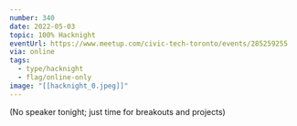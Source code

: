```yaml
---
number: 340
date: 2022-05-03
topic: 100% Hacknight
eventUrl: https://www.meetup.com/civic-tech-toronto/events/285259255
via: online
tags:
  - type/hacknight
  - flag/online-only
image: "[[hacknight_0.jpeg]]"
---
```

(No speaker tonight; just time for breakouts and projects)